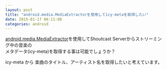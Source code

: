 ```yaml
---
layout: post
title: "android.media.MediaExtractorを使用してicy-metaを取得したい"
date: 2015-01-17 06:11:08
categories: android
---
```

<p><a href="http://developer.android.com/reference/android/media/MediaExtractor.html" rel="nofollow">android.media.MediaExtractor</a>を使用してShoutcast Serverからストリーミング中の音楽の<br>
メタデータ(icy-meta)を取得する事は可能でしょうか？</p>

<p>icy-meta から 楽曲のタイトル、アーティスト名を取得したいと考えています。</p>
